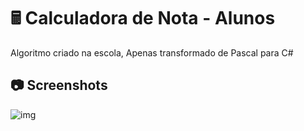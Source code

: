 # 🖩 Calculadora de Nota - Alunos
Algoritmo criado na escola, Apenas transformado de Pascal para C#

## 📷 Screenshots
![img](https://cdn.discordapp.com/attachments/889233196091342920/957314701421862912/unknown.png)
